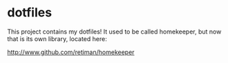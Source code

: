 # dotfiles

This project contains my dotfiles!  It used to be called homekeeper, but now
that is its own library, located here:

http://www.github.com/retiman/homekeeper
